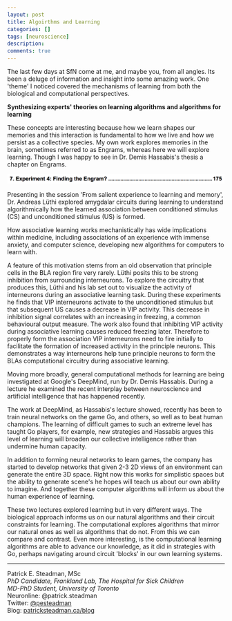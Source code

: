 ```yaml
---
layout: post
title: Algoirthms and Learning
categories: []
tags: [neuroscience]
description: 
comments: true
---
```


The last few days at SfN come at me, and maybe you, from all angles. Its been a deluge of information and insight into some amazing work. One 'theme' I noticed covered the mechanisms of learning from both the biological and computational perspectives.

__Synthesizing experts' theories on learning algorithms and algorithms for learning__

These concepts are interesting because how we learn shapes our memories and this interaction is fundamental to how we live and how we persist as a collective species. My own work explores memories in the brain, sometimes referred to as Engrams, whereas here we will explore learning. Though I was happy to see in Dr. Demis Hassabis's thesis a chapter on Engrams. 

![Hassabis Engrams, 80%](/assets/2017-11-16_Hassabis_thesis.png)

Presenting in the session 'From salient experience to learning and memory', Dr. Andreas L&uuml;thi explored amygdalar circuits during learning to understand algorithmically how the learned association between conditioned stimulus (CS) and unconditioned stimulus (US) is formed. 

How associative learning works mechanistically has wide implications within medicine, including associations of an experience with immense anxiety, and computer science, developing new algorithms for computers to learn with. 

A feature of this motivation stems from an old observation that principle cells in the BLA region fire very rarely. L&uuml;thi posits this to be strong inhibition from surrounding interneurons. To explore the circuitry that produces this, L&uuml;thi and his lab set out to visualize the activity of interneurons during an associative learning task. During these experiments he finds that VIP interneurons activate to the unconditioned stimulus but that subsequent US causes a decrease in VIP activity. This decrease in inhibition signal correlates with an increasing in freezing, a common behavioural output measure. The work also found that inhibiting VIP activity during associative learning causes reduced freezing later. Therefore to properly form the association VIP interneurons need to fire initially to facilitate the formation of increased activity in the principle neurons. This demonstrates a way interneurons help tune principle neurons to form the BLAs computational circuitry during associative learning. 

Moving more broadly, general computational methods for learning are being investigated at Google's DeepMind, run by Dr. Demis Hassabis. During a lecture he examined the recent interplay between neuroscience and artificial intelligence that has happened recently. 

The work at DeepMind, as Hassabis's lecture showed, recently has been to train neural networks on the game Go, and others, so well as to beat human champions. The learning of difficult games to such an extreme level has taught Go players, for example, new strategies and Hassabis argues this level of learning will broaden our collective intelligence rather than undermine human capacity.

In addition to forming neural networks to learn games, the company has started to develop networks that given 2-3 2D views of an environment can generate the entire 3D space. Right now this works for simplistic spaces but the ability to generate scene's he hopes will teach us about our own ability to imagine. And together these computer algorithms will inform us about the human experience of learning. 

These two lectures explored learning but in very different ways. The biological approach informs us on our natural algorithms and their circuit constraints for learning. The computational explores algorithms that mirror our natural ones as well as algorithms that do not. From this we can compare and contrast. Even more interesting, is the computational learning algorithms are able to advance our knowledge, as it did in strategies with Go, perhaps navigating around circuit 'blocks' in our own learning systems. 



----------

Patrick E. Steadman, MSc  
_PhD Candidate, Frankland Lab, The Hospital for Sick Children_  
_MD-PhD Student, University of Toronto_  
Neuronline: @patrick.steadman  
Twitter: [@pesteadman](http://twitter.com/pesteadman)  
Blog: [patricksteadman.ca/blog](http://patricksteadman.ca/blog) 
